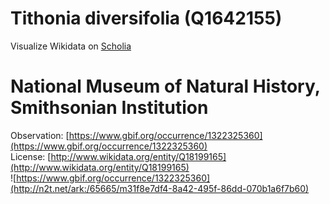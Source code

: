 
Tithonia diversifolia (Q1642155)
================================
  
Visualize Wikidata on [Scholia](https://scholia.toolforge.org/taxon/Q1642155)
# National Museum of Natural History, Smithsonian Institution
  
Observation: [https://www.gbif.org/occurrence/1322325360](https://www.gbif.org/occurrence/1322325360)  
License: [http://www.wikidata.org/entity/Q18199165](http://www.wikidata.org/entity/Q18199165)  
![https://www.gbif.org/occurrence/1322325360](http://n2t.net/ark:/65665/m31f8e7df4-8a42-495f-86dd-070b1a6f7b60)